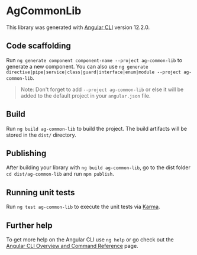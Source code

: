 # AgCommonLib

This library was generated with [Angular CLI](https://github.com/angular/angular-cli) version 12.2.0.

## Code scaffolding

Run `ng generate component component-name --project ag-common-lib` to generate a new component. You can also use `ng generate directive|pipe|service|class|guard|interface|enum|module --project ag-common-lib`.
> Note: Don't forget to add `--project ag-common-lib` or else it will be added to the default project in your `angular.json` file. 

## Build

Run `ng build ag-common-lib` to build the project. The build artifacts will be stored in the `dist/` directory.

## Publishing

After building your library with `ng build ag-common-lib`, go to the dist folder `cd dist/ag-common-lib` and run `npm publish`.

## Running unit tests

Run `ng test ag-common-lib` to execute the unit tests via [Karma](https://karma-runner.github.io).

## Further help

To get more help on the Angular CLI use `ng help` or go check out the [Angular CLI Overview and Command Reference](https://angular.io/cli) page.

